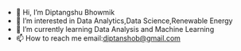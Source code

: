 - 👋 Hi, I’m Diptangshu Bhowmik
- 👀 I’m interested in Data Analytics,Data Science,Renewable Energy
- 🌱 I’m currently learning Data Analysis and Machine Learning
- 📫 How to reach me email:diptanshob@gmail.com

<!---
diptangshubhowmik/diptangshubhowmik is a ✨ special ✨ repository because its `README.md` (this file) appears on your GitHub profile.
You can click the Preview link to take a look at your changes.
--->
